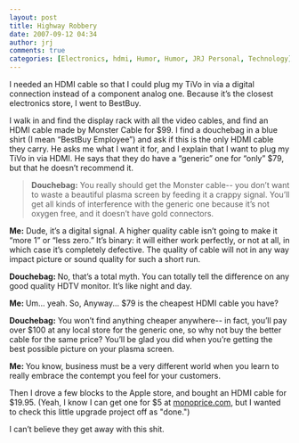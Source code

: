 ```yaml
---
layout: post
title: Highway Robbery
date: 2007-09-12 04:34
author: jrj
comments: true
categories: [Electronics, hdmi, Humor, Humor, JRJ Personal, Technology]
---
```

I needed an HDMI cable so that I could plug my TiVo in via a digital connection instead of a component analog one. Because it’s the closest electronics store, I went to BestBuy.

I walk in and find the display rack with all the video cables, and find an HDMI cable made by Monster Cable for $99. I find a douchebag in a blue shirt (I mean “BestBuy Employee”) and ask if this is the only HDMI cable they carry. He asks me what I want it for, and I explain that I want to plug my TiVo in via HDMI. He says that they do have a “generic” one for “only” $79, but that he doesn’t recommend it.
<blockquote><span style="font-weight: bold">Douchebag:</span> You really should get the Monster cable-- you don’t want to waste a beautiful plasma screen by feeding it a crappy signal. You’ll get all kinds of interference with the generic one because it’s not oxygen free, and it doesn’t have gold connectors.</blockquote>
<span class="Apple-style-span" style="font-weight: bold">Me:</span> Dude, it’s a digital signal. A higher quality cable isn’t going to make it “more 1” or “less zero.” It’s binary: it will either work perfectly, or not at all, in which case it’s completely defective. The quality of cable will not in any way impact picture or sound quality for such a short run.

<span class="Apple-style-span" style="font-weight: bold">Douchebag: </span>No, that’s a total myth. You can totally tell the difference on any good quality HDTV monitor. It’s like night and day.

<span class="Apple-style-span" style="font-weight: bold">Me: </span>Um... yeah. So, Anyway... $79 is the cheapest HDMI cable you have?

<span class="Apple-style-span" style="font-weight: bold">Douchebag:</span> You won’t find anything cheaper anywhere-- in fact, you’ll pay over $100 at any local store for the generic one, so why not buy the better cable for the same price? You’ll be glad you did when you’re getting the best possible picture on your plasma screen.

<span class="Apple-style-span" style="font-weight: bold">Me: </span> You know, business must be a very different world when you learn to really embrace the contempt you feel for your customers.

Then I drove a few blocks to the Apple store, and bought an HDMI cable for $19.95. (Yeah, I know I can get one for $5 at <a href="http://monoprice.com">monoprice.com</a>, but I wanted to check this little upgrade project off as "done.")

I can’t believe they get away with this shit.

